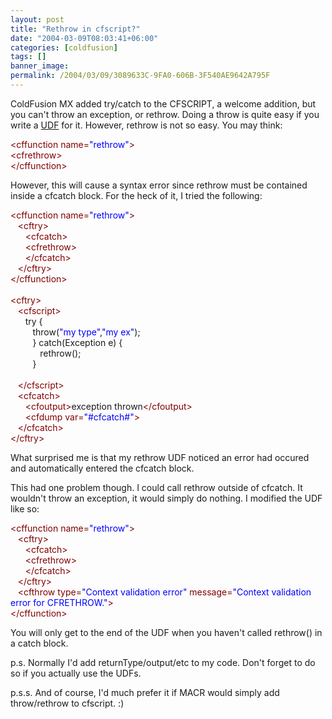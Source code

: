 ```yaml
---
layout: post
title: "Rethrow in cfscript?"
date: "2004-03-09T08:03:41+06:00"
categories: [coldfusion]
tags: []
banner_image: 
permalink: /2004/03/09/3089633C-9FA0-606B-3F540AE9642A795F
---
```


ColdFusion MX added try/catch to the CFSCRIPT, a welcome addition, but you can't throw an exception, or rethrow. Doing a throw is quite easy if you write a <a href="http://www.cflib.org/udf.cfm/throw">UDF</a> for it. However, rethrow is not so easy. You may think:

<div class="code"><FONT COLOR=MAROON>&lt;cffunction name=<FONT COLOR=BLUE>"rethrow"</FONT>&gt;</FONT><br>
  <FONT COLOR=MAROON>&lt;cfrethrow&gt;</FONT><br>
<FONT COLOR=MAROON>&lt;/cffunction&gt;</FONT></div>

However, this will cause a syntax error since rethrow must be contained inside a cfcatch block. For the heck of it, I tried the following:

<div class="code"><FONT COLOR=MAROON>&lt;cffunction name=<FONT COLOR=BLUE>"rethrow"</FONT>&gt;</FONT><br>
&nbsp;&nbsp;&nbsp;<FONT COLOR=MAROON>&lt;cftry&gt;</FONT><br>
&nbsp;&nbsp;&nbsp;&nbsp;&nbsp;&nbsp;<FONT COLOR=MAROON>&lt;cfcatch&gt;</FONT><br>
&nbsp;&nbsp;&nbsp;&nbsp;&nbsp;&nbsp;<FONT COLOR=MAROON>&lt;cfrethrow&gt;</FONT><br>
&nbsp;&nbsp;&nbsp;&nbsp;&nbsp;&nbsp;<FONT COLOR=MAROON>&lt;/cfcatch&gt;</FONT><br>
&nbsp;&nbsp;&nbsp;<FONT COLOR=MAROON>&lt;/cftry&gt;</FONT><br>
<FONT COLOR=MAROON>&lt;/cffunction&gt;</FONT><br>
<br>
<FONT COLOR=MAROON>&lt;cftry&gt;</FONT><br>
&nbsp;&nbsp;&nbsp;<FONT COLOR=MAROON>&lt;cfscript&gt;</FONT><br>
&nbsp;&nbsp;&nbsp;&nbsp;&nbsp;&nbsp;try {<br>
&nbsp;&nbsp;&nbsp;&nbsp;&nbsp;&nbsp;&nbsp;&nbsp;&nbsp;throw(<FONT COLOR=BLUE>"my type"</FONT>,<FONT COLOR=BLUE>"my ex"</FONT>);<br>
&nbsp;&nbsp;&nbsp;&nbsp;&nbsp;&nbsp;&nbsp;&nbsp;&nbsp;} catch(Exception e) {<br>
&nbsp;&nbsp;&nbsp;&nbsp;&nbsp;&nbsp;&nbsp;&nbsp;&nbsp;&nbsp;&nbsp;&nbsp;rethrow();<br>
&nbsp;&nbsp;&nbsp;&nbsp;&nbsp;&nbsp;&nbsp;&nbsp;&nbsp;}<br>
&nbsp;&nbsp;&nbsp;&nbsp;&nbsp;&nbsp;&nbsp;&nbsp;&nbsp;<br>
&nbsp;&nbsp;&nbsp;<FONT COLOR=MAROON>&lt;/cfscript&gt;</FONT><br>
&nbsp;&nbsp;&nbsp;<FONT COLOR=MAROON>&lt;cfcatch&gt;</FONT><br>
&nbsp;&nbsp;&nbsp;&nbsp;&nbsp;&nbsp;<FONT COLOR=MAROON>&lt;cfoutput&gt;</FONT>exception thrown<FONT COLOR=MAROON>&lt;/cfoutput&gt;</FONT><br>
&nbsp;&nbsp;&nbsp;&nbsp;&nbsp;&nbsp;<FONT COLOR=MAROON>&lt;cfdump var=<FONT COLOR=BLUE>"#cfcatch#"</FONT>&gt;</FONT><br>
&nbsp;&nbsp;&nbsp;<FONT COLOR=MAROON>&lt;/cfcatch&gt;</FONT><br>
<FONT COLOR=MAROON>&lt;/cftry&gt;</FONT></div>

What surprised me is that my rethrow UDF noticed an error had occured and automatically entered the cfcatch block. 

This had one problem though. I could call rethrow outside of cfcatch. It wouldn't throw an exception, it would simply do nothing. I modified the UDF like so:

<div class="code"><FONT COLOR=MAROON>&lt;cffunction name=<FONT COLOR=BLUE>"rethrow"</FONT>&gt;</FONT><br>
&nbsp;&nbsp;&nbsp;<FONT COLOR=MAROON>&lt;cftry&gt;</FONT><br>
&nbsp;&nbsp;&nbsp;&nbsp;&nbsp;&nbsp;<FONT COLOR=MAROON>&lt;cfcatch&gt;</FONT><br>
&nbsp;&nbsp;&nbsp;&nbsp;&nbsp;&nbsp;<FONT COLOR=MAROON>&lt;cfrethrow&gt;</FONT><br>
&nbsp;&nbsp;&nbsp;&nbsp;&nbsp;&nbsp;<FONT COLOR=MAROON>&lt;/cfcatch&gt;</FONT><br>
&nbsp;&nbsp;&nbsp;<FONT COLOR=MAROON>&lt;/cftry&gt;</FONT><br>
&nbsp;&nbsp;&nbsp;<FONT COLOR=MAROON>&lt;cfthrow type=<FONT COLOR=BLUE>"Context validation error"</FONT> message=<FONT COLOR=BLUE>"Context validation error for CFRETHROW."</FONT>&gt;</FONT><br>
<FONT COLOR=MAROON>&lt;/cffunction&gt;</FONT></div>

You will only get to the end of the UDF when you haven't called rethrow() in a catch block. 

p.s. Normally I'd add returnType/output/etc to my code. Don't forget to do so if you actually use the UDFs.

p.s.s. And of course, I'd much prefer it if MACR would simply add throw/rethrow to cfscript. :)